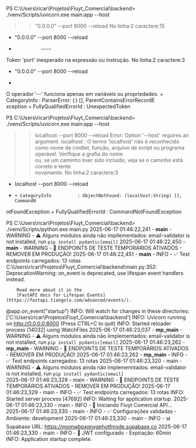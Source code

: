 
PS C:\Users\ricar\Projetos\Fluyt_Comercial\backend> ./venv/Scripts/uvicorn.exe main:app --host
>>   "0.0.0.0" --port 8000 --reload
No linha:2 caractere:15
+   "0.0.0.0" --port 8000 --reload
+               ~~~~
Token 'port' inesperado na expressão ou instrução.
No linha:2 caractere:3
+   "0.0.0.0" --port 8000 --reload
+   ~~~~~~~~~
O operador '--' funciona apenas em variáveis ou propriedades.
    + CategoryInfo          : ParserError: (:) [], ParentContainsErrorRecordE  
   xception
    + FullyQualifiedErrorId : UnexpectedToken

PS C:\Users\ricar\Projetos\Fluyt_Comercial\backend> ./venv/Scripts/uvicorn.exe main:app --host
>>   localhost --port 8000 --reload
Error: Option '--host' requires an argument.
localhost : O termo 'localhost' não é reconhecido como nome de cmdlet, 
função, arquivo de script ou programa operável. Verifique a grafia do nome     
ou, se um caminho tiver sido incluído, veja se o caminho está correto e tente  
novamente.
No linha:2 caractere:3
+   localhost --port 8000 --reload
+   ~~~~~~~~~
    + CategoryInfo          : ObjectNotFound: (localhost:String) [], CommandN  
   otFoundException
    + FullyQualifiedErrorId : CommandNotFoundException

PS C:\Users\ricar\Projetos\Fluyt_Comercial\backend>   ./venv/Scripts/python.exe
 main.py
2025-06-17 01:46:22,241 - __main__ - WARNING - ⚠️ Alguns módulos ainda não impllementados: email-validator is not installed, run `pip install pydantic[email]` 
2025-06-17 01:46:22,450 - __main__ - WARNING - 🚨 ENDPOINTS DE TESTE TEMPORÁRIOS ATIVADOS - REMOVER EM PRODUÇÃO!
2025-06-17 01:46:22,451 - __main__ - INFO - ✅ Test endpoints carregados: 13 rotas
C:\Users\ricar\Projetos\Fluyt_Comercial\backend\main.py:352: DeprecationWarning:
        on_event is deprecated, use lifespan event handlers instead.

        Read more about it in the
        [FastAPI docs for Lifespan Events](https://fastapi.tiangolo.com/advanced/events/).

  @app.on_event("startup")
INFO:     Will watch for changes in these directories: ['C:\\Users\\ricar\\Projetos\\Fluyt_Comercial\\backend']
INFO:     Uvicorn running on http://0.0.0.0:8000 (Press CTRL+C to quit)
INFO:     Started reloader process [14032] using WatchFiles
2025-06-17 01:46:23,037 - __mp_main__ - WARNING - ⚠️ Alguns módulos ainda não iimplementados: email-validator is not installed, run `pip install pydantic[email]`
2025-06-17 01:46:23,262 - __mp_main__ - WARNING - 🚨 ENDPOINTS DE TESTE TEMPORÁRIOS ATIVADOS - REMOVER EM PRODUÇÃO!
2025-06-17 01:46:23,262 - __mp_main__ - INFO - ✅ Test endpoints carregados: 13 rotas
2025-06-17 01:46:23,320 - main - WARNING - ⚠️ Alguns módulos ainda não implemenntados: email-validator is not installed, run `pip install pydantic[email]`     
2025-06-17 01:46:23,329 - main - WARNING - 🚨 ENDPOINTS DE TESTE TEMPORÁRIOS ATIVADOS - REMOVER EM PRODUÇÃO!
2025-06-17 01:46:23,329 - main - INFO - ✅ Test endpoints carregados: 13 rotas 
INFO:     Started server process [47692]
INFO:     Waiting for application startup.
2025-06-17 01:46:23,330 - main - INFO - 🚀 Iniciando Fluyt Comercial API...    
2025-06-17 01:46:23,330 - main - INFO - ✅ Configurações validadas - Ambiente: development
2025-06-17 01:46:23,330 - main - INFO - 📊 Supabase URL: https://momwbpxqnvgehotfmvde.supabase.co
2025-06-17 01:46:23,330 - main - INFO - 🔐 JWT configurado - Expiração: 60min  
INFO:     Application startup complete.